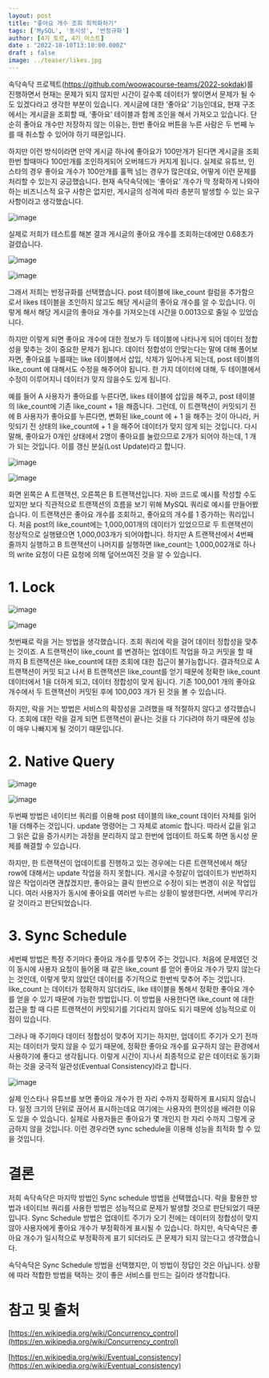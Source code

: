 ```yaml
---
layout: post
title: "좋아요 개수 조회 최적화하기"
tags: ['MySQL', '동시성', '반정규화']
author: [4기_토르, 4기_이스트]
date : "2022-10-10T13:10:00.000Z"
draft : false
image: ../teaser/likes.jpg
---
```


속닥속닥 프로젝트(https://github.com/woowacourse-teams/2022-sokdak)를 진행하면서 현재는 문제가 되지 않지만 시간이 갈수록 데이터가 쌓이면서 문제가 될 수도 있겠다라고 생각한 부분이 있습니다. 게시글에 대한 ‘좋아요’ 기능인데요, 현재 구조에서는 게시글을 조회할 때, ‘좋아요’ 테이블과 함께 조인을 해서 가져오고 있습니다. 단순히 좋아요 개수만 저장하지 않는 이유는, 한번 좋아요 버튼을 누른 사람은 두 번째 누를 때 취소할 수 있어야 하기 때문입니다. 

하지만 이런 방식이라면 만약 게시글 하나에 좋아요가 100만개가 된다면 게시글을 조회 한번 할때마다 100만개를 조인하게되어 오버헤드가 커지게 됩니다. 실제로 유튜브, 인스타의 경우 좋아요 개수가 100만개를 훌쩍 넘는 경우가 많은데요, 어떻게 이런 문제를 처리할 수 있는지 궁금했습니다. 현재 속닥속닥에는 ‘좋아요’ 개수가 딱 정확하게 나와야 하는 비즈니스적 요구 사항은 없지만, 게시글의 성격에 따라 충분히 발생할 수 있는 요구사항이라고 생각했습니다. 

![image](https://user-images.githubusercontent.com/46641538/193618738-188d04f8-b297-4b9a-9d43-c07c54cd513b.png)

실제로 저희가 테스트를 해본 결과 게시글의 좋아요 개수를 조회하는데에만 0.68초가 걸렸습니다. 

![image](https://user-images.githubusercontent.com/46641538/194886450-0c1b956a-d5f4-4d28-9f5d-dcf802d63763.png)

![image](https://user-images.githubusercontent.com/46641538/193618985-86ef23c9-87c0-48ee-b740-9b817a306812.png)

그래서 저희는 반정규화를 선택했습니다. post 테이블에 like_count 컬럼을 추가함으로서 likes 테이블을 조인하지 않고도 해당 게시글의 좋아요 개수를 알 수 있습니다. 이렇게 해서 해당 게시글의 좋아요 개수를 가져오는데 시간을 0.0013으로 줄일 수 있었습니다. 

하지만 이렇게 되면 좋아요 개수에 대한 정보가 두 테이블에 나타나게 되어 데이터 정합성을 맞추는 것이 중요한 문제가 됩니다. 데이터 정합성이 안맞는다는 말에 대해 풀어보자면, 좋아요를 누를때는 like 테이블에서 삽입, 삭제가 일어나게 되는데, post 테이블의 like_count 에 대해서도 수정을 해주어야 됩니다. 한 가지 데이터에 대해, 두 테이블에서 수정이 이루어지니 데이터가 맞지 않을수도 있게 됩니다.

예를 들어 A 사용자가 좋아요를 누른다면, likes 테이블에 삽입을 해주고, post 테이블의 like_count에 기존 like_count + 1을 해줍니다. 그런데, 이 트랜잭션이 커밋되기 전에 B 사용자가 좋아요를 누른다면, 변화된 like_count 에 + 1 을 해주는 것이 아니라, 커밋되기 전 상태의 like_count에 + 1 을 해주어 데이터가 맞지 않게 되는 것입니다. 다시 말해, 좋아요가 0개인 상태에서 2명이 좋아요를 눌렀으므로 2개가 되어야 하는데, 1 개가 되는 것입니다. 이를 갱신 분실(Lost Update)라고 합니다.

![image](https://user-images.githubusercontent.com/46641538/194886588-3f1398dc-ff16-443f-b490-2554f4d17262.png)

![image](https://user-images.githubusercontent.com/46641538/194886638-cb20212a-0040-44d3-88e7-ab879d364834.png)


화면 왼쪽은 A 트랜잭션, 오른쪽은 B 트랜잭션입니다. 자바 코드로 예시를 작성할 수도 있지만 보다 직관적으로 트랜잭션의 흐름을 보기 위해 MySQL 쿼리로 예시를 만들어봤습니다. 이 트랜잭션은 좋아요 개수를 조회하고, 좋아요의 개수를 1 증가하는 쿼리입니다. 처음 post의 like_count에는 1,000,001개의 데이터가 있었으므로 두 트랜잭션이 정상적으로 실행됐으면 1,000,003개가 되어야합니다. 하지만 A 트랜잭션에서 4번째 줄까지 실행하고 B 트랜잭션이 나머지를 실행하면 like_count는 1,000,002개로 하나의 write 요청이 다른 요청에 의해 덮어쓰여진 것을 알 수 있습니다. 

# 1. Lock
![image](https://user-images.githubusercontent.com/46641538/194886691-1f8d9b37-ff76-4b20-b758-66a546aea6ee.png)

![image](https://user-images.githubusercontent.com/46641538/194886725-2a2370ce-8dc1-418c-80bd-931507754eb8.png)


첫번째로 락을 거는 방법을 생각했습니다. 조회 쿼리에 락을 걸어 데이터 정합성을 맞추는 것이죠. A 트랜잭션이 like_count 를 변경하는 업데이트 작업을 하고 커밋을 할 때 까지 B 트랜잭션은 like_count에 대한 조회에 대한 접근이 불가능합니다. 결과적으로 A 트랜잭션이 커밋 되고 나서 B 트랜잭션은 like_count를 얻기 때문에 정확한 like_count 데이터에서 1을 더하게 되고, 데이터 정합성이 맞게 됩니다. 기존 100,001 개의 좋아요 개수에서 두 트랜잭션이 커밋된 후에 100,003 개가 된 것을 볼 수 있습니다. 

하지만, 락을 거는 방법은 서비스의 확장성을 고려했을 때 적절하지 않다고 생각했습니다. 조회에 대한 락을 걸게 되면 트랜잭션이 끝나는 것을 다 기다려야 하기 때문에 성능이 매우 나빠지게 될 것이기 때문입니다.

# 2. Native Query
![image](https://user-images.githubusercontent.com/46641538/197536594-5155152b-4cb5-40f0-a9f6-e03b65106963.png)

![image](https://user-images.githubusercontent.com/46641538/194886836-e557a5cd-7c9c-4c11-8c7a-efcf719e3ea2.png)


두번째 방법은 네이티브 쿼리를 이용해 post 테이블의 like_count 데이터 자체를 읽어 1을 더해주는 것입니다. update 명령어는 그 자체로 atomic 합니다. 따라서 값을 읽고 그 읽은 값을 증가시키는 과정을 분리하지 않고 한번에  업데이트 하도록 하면 동시성 문제를 해결할 수 있습니다.

하지만, 한 트랜잭션이 업데이트를 진행하고 있는 경우에는 다른 트랜잭션에서 해당 row에 대해서는 update 작업을 하지 못합니다. 게시글 수정같이 업데이트가 빈번하지 않은 작업이라면 괜찮겠지만, 좋아요는 클릭 한번으로 수정이 되는 변경이 쉬운 작업입니다. 여러 사용자가 동시에 좋아요를 여러번 누르는 상황이 발생한다면, 서버에 무리가 갈 것이라고 판단되었습니다.

# 3. Sync Schedule
세번째 방법은 특정 주기마다 좋아요 개수를 맞추어 주는 것입니다. 처음에 문제였던 것이 동시에 사용자 요청이 들어올 때 같은 like_count 를 얻어 좋아요 개수가 맞지 않는다는 것인데, 이렇게 맞지 않았던 데이터를 주기적으로 한번씩 맞추어 주는 것입니다. like_count 는 데이터가 정확하지 않더라도, like 테이블을 통해서 정확한 좋아요 개수를 얻을  수 있기 때문에 가능한 방법입니다. 이 방법을 사용한다면 like_count 에 대한 접근을 할 때 다른 트랜잭션이 커밋되기를 기다리지 않아도 되기 때문에 성능적으로 이점이 있습니다. 

그러나 매 주기마다 데이터 정합성이 맞추어 지기는 하지만, 업데이트 주기가 오기 전까지는 데이터가 맞지 않을 수 있기 때문에, 정확한 좋아요 개수를 요구하지 않는 환경에서 사용하기에 좋다고 생각됩니다. 이렇게 시간이 지나서 최종적으로 같은 데이터로 동기화하는 것을 궁극적 일관성(Eventual Consistency)라고 합니다.

![image](https://user-images.githubusercontent.com/46641538/193619447-c3e2ebaa-a882-4ef9-badd-33470d1ceb61.png)


실제 인스타나 유튜브를 보면 좋아요 개수가 한 자리 수까지 정확하게 표시되지 않습니다. 일정 크기의 단위로 끊어서 표시하는데요 여기에는 사용자의 편의성을 배려한 이유도 있을 수 있습니다. 실제로 사용자들은 좋아요가 몇 개인지 한 자리 수까지 그렇게 궁금하지 않을 것입니다. 이런 경우라면  sync schedule을 이용해 성능을 최적화 할 수 있을 것입니다. 

# 결론
저희 속닥속닥은 마지막 방법인 Sync schedule 방법을 선택했습니다. 락을 활용한 방법과 네이티브 쿼리를 사용한 방법은 성능적으로 문제가 발생할 것으로 판단되었기 때문입니다. Sync Schedule 방법은 업데이트 주기가 오기 전에는 데이터의 정합성이 맞지 않아 사용자에게 좋아요 개수가 부정확하게 표시될 수 있습니다. 하지만, 속닥속닥은 좋아요 개수가 일시적으로 부정확하게 표기 되더라도 큰 문제가 되지 않는다고 생각했습니다.

속닥속닥은 Sync Schedule 방법을 선택했지만, 이 방법이 정답인 것은 아닙니다. 상황에 따라 적합한 방법을 택하는 것이 좋은 서비스를 만드는 길이라 생각합니다.

# 참고 및 출처
[https://en.wikipedia.org/wiki/Concurrency_control](https://en.wikipedia.org/wiki/Concurrency_control)

[https://en.wikipedia.org/wiki/Eventual_consistency](https://en.wikipedia.org/wiki/Eventual_consistency)
